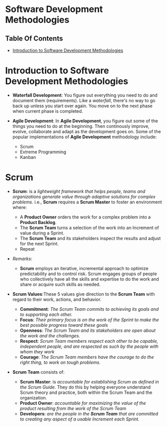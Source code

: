 # Software Development Methodologies

## Table Of Contents
- [Introduction to Software Development Methodologies](#Introduction-to-Software-Development-Methodologies)

# Introduction to Software Development Methodologies
* __Waterfall Development__: You figure out everything you need to do and document them (requirements). Like a _waterfall_, there's no way to go back up unless you start over again. You move on to the next phase when current phase is completed.

* __Agile Development__: In __Agile Development__, you figure out some of the things you need to do at the beginning. Then continously improve, evolve, collaborate and adapt as the development goes on. Some of the popular implementations of __Agile Development__ methodology include:
    - Scrum
    - Extreme Programming
    - Kanban

# Scrum
* __Scrum__: is a _lightweight framework that helps people, teams and organizations generate value through adaptive solutions for complex problems._ i.e., __Scrum__ requires a __Scrum Master__ to foster an environment where:
    * A __Product Owner__ orders the work for a complex problem into a __Product Backlog__.
    * The __Scrum Team__ turns a selection of the work into an Increment of value during a Sprint.
    * The __Scrum Team__ and its stakeholders inspect the results and adjust for the next Sprint.
    * Repeat

* _Remarks_:
    * __Scrum__ employs an iterative, incremental approach to optimize predictability and to control risk. Scrum engages groups of people who collectively have all the skills and expertise to do the work and share or acquire such skills as needed.

* __Scrum Values__:These 5 values give direction to the __Scrum Team__ with regard to their work, actions, and behavior.
    - __Commitment__: _The Scrum Team commits to achieving its goals and to supporting each other._
    - __Focus__: _Their primary focus is on the work of the Sprint to make the best possible progress toward these goals_
    - __Openness__: _The Scrum Team and its stakeholders are open about the work and the challenges._ 
    - __Respect__: _Scrum Team members respect each other to be capable, independent people, and are respected as such by the people with whom they work_
    - __Courage__: _The Scrum Team members have the courage to do the right thing, to work on tough problems._
    
* __Scrum Team__ consists of:
    - __Scrum Master__: is _accountable for establishing Scrum as defined in the Scrum Guide_. They do this by helping everyone understand Scrum theory and practice, both within the Scrum Team and the organization. 
    - __Product Owner__: _accountable for maximizing the value of the product resulting from the work of the Scrum Team_ 
    - __Developers__: _are the people in the __Scrum Team__ that are committed to creating any aspect of a usable Increment each Sprint._